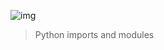 ![img](https://assets.imaginablefutures.com/media/images/ALX_Logo.max-200x150.png)

> Python imports and modules

